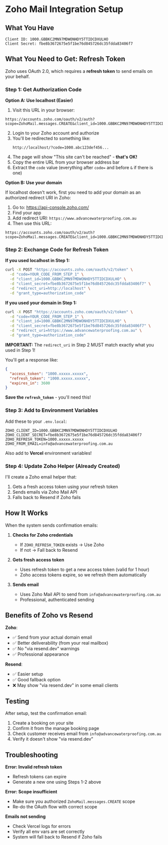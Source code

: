 # Zoho Mail Integration Setup

## What You Have

```
Client ID: 1000.GBBKC2MN97MDWONHDY5TTIDCDXULHO
Client Secret: fbe8b3672675e5f1be76d845726dc35fdda83406f7
```

## What You Need to Get: Refresh Token

Zoho uses OAuth 2.0, which requires a **refresh token** to send emails on your behalf.

### Step 1: Get Authorization Code

**Option A: Use localhost (Easier)**

1. Visit this URL in your browser:

```
https://accounts.zoho.com/oauth/v2/auth?scope=ZohoMail.messages.CREATE&client_id=1000.GBBKC2MN97MDWONHDY5TTIDCDXULHO&response_type=code&access_type=offline&redirect_uri=http://localhost
```

2. Login to your Zoho account and authorize
3. You'll be redirected to something like:
   ```
   http://localhost/?code=1000.abc123def456...
   ```
4. The page will show "This site can't be reached" - **that's OK!**
5. Copy the entire URL from your browser address bar
6. Extract the `code` value (everything after `code=` and before `&` if there is one)

**Option B: Use your domain**

If localhost doesn't work, first you need to add your domain as an authorized redirect URI in Zoho:

1. Go to: https://api-console.zoho.com/
2. Find your app
3. Add redirect URI: `https://www.advancewaterproofing.com.au`
4. Then use this URL:

```
https://accounts.zoho.com/oauth/v2/auth?scope=ZohoMail.messages.CREATE&client_id=1000.GBBKC2MN97MDWONHDY5TTIDCDXULHO&response_type=code&access_type=offline&redirect_uri=https://www.advancewaterproofing.com.au
```

### Step 2: Exchange Code for Refresh Token

**If you used localhost in Step 1:**

```bash
curl -X POST "https://accounts.zoho.com/oauth/v2/token" \
  -d "code=YOUR_CODE_FROM_STEP_1" \
  -d "client_id=1000.GBBKC2MN97MDWONHDY5TTIDCDXULHO" \
  -d "client_secret=fbe8b3672675e5f1be76d845726dc35fdda83406f7" \
  -d "redirect_uri=http://localhost" \
  -d "grant_type=authorization_code"
```

**If you used your domain in Step 1:**

```bash
curl -X POST "https://accounts.zoho.com/oauth/v2/token" \
  -d "code=YOUR_CODE_FROM_STEP_1" \
  -d "client_id=1000.GBBKC2MN97MDWONHDY5TTIDCDXULHO" \
  -d "client_secret=fbe8b3672675e5f1be76d845726dc35fdda83406f7" \
  -d "redirect_uri=https://www.advancewaterproofing.com.au" \
  -d "grant_type=authorization_code"
```

**IMPORTANT:** The `redirect_uri` in Step 2 MUST match exactly what you used in Step 1!

You'll get a response like:
```json
{
  "access_token": "1000.xxxxx.xxxxx",
  "refresh_token": "1000.xxxxx.xxxxx",
  "expires_in": 3600
}
```

**Save the `refresh_token`** - you'll need this!

### Step 3: Add to Environment Variables

Add these to your `.env.local`:

```env
ZOHO_CLIENT_ID=1000.GBBKC2MN97MDWONHDY5TTIDCDXULHO
ZOHO_CLIENT_SECRET=fbe8b3672675e5f1be76d845726dc35fdda83406f7
ZOHO_REFRESH_TOKEN=1000.xxxxx.xxxxx
ZOHO_FROM_EMAIL=info@advancewaterproofing.com.au
```

Also add to **Vercel** environment variables!

### Step 4: Update Zoho Helper (Already Created)

I'll create a Zoho email helper that:
1. Gets a fresh access token using your refresh token
2. Sends emails via Zoho Mail API
3. Falls back to Resend if Zoho fails

## How It Works

When the system sends confirmation emails:

1. **Checks for Zoho credentials**
   - If `ZOHO_REFRESH_TOKEN` exists → Use Zoho
   - If not → Fall back to Resend

2. **Gets fresh access token**
   - Uses refresh token to get a new access token (valid for 1 hour)
   - Zoho access tokens expire, so we refresh them automatically

3. **Sends email**
   - Uses Zoho Mail API to send from `info@advancewaterproofing.com.au`
   - Professional, authenticated sending

## Benefits of Zoho vs Resend

**Zoho**:
- ✅ Send from your actual domain email
- ✅ Better deliverability (from your real mailbox)
- ✅ No "via resend.dev" warnings
- ✅ Professional appearance

**Resend**:
- ✅ Easier setup
- ✅ Good fallback option
- ❌ May show "via resend.dev" in some email clients

## Testing

After setup, test the confirmation email:
1. Create a booking on your site
2. Confirm it from the manage booking page
3. Check customer receives email from `info@advancewaterproofing.com.au`
4. Verify it doesn't show "via resend.dev"

## Troubleshooting

**Error: Invalid refresh token**
- Refresh tokens can expire
- Generate a new one using Steps 1-2 above

**Error: Scope insufficient**
- Make sure you authorized `ZohoMail.messages.CREATE` scope
- Re-do the OAuth flow with correct scope

**Emails not sending**
- Check Vercel logs for errors
- Verify all env vars are set correctly
- System will fall back to Resend if Zoho fails

